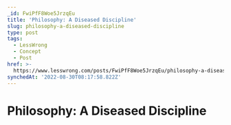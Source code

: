 ```yaml
---
_id: FwiPfF8Woe5JrzqEu
title: 'Philosophy: A Diseased Discipline'
slug: philosophy-a-diseased-discipline
type: post
tags:
  - LessWrong
  - Concept
  - Post
href: >-
  https://www.lesswrong.com/posts/FwiPfF8Woe5JrzqEu/philosophy-a-diseased-discipline
synchedAt: '2022-08-30T08:17:58.822Z'
---
```


# Philosophy: A Diseased Discipline
